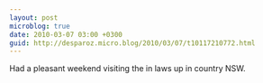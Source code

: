 ```yaml
---
layout: post
microblog: true
date: 2010-03-07 03:00 +0300
guid: http://desparoz.micro.blog/2010/03/07/t10117210772.html
---
```

Had a pleasant weekend visiting the in laws up in country NSW.
